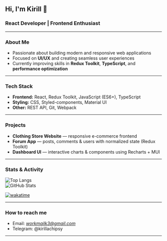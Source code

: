 ## Hi, I'm Kirill 👋

### React Developer | Frontend Enthusiast  

---

### About Me
- Passionate about building modern and responsive web applications  
- Focused on **UI/UX** and creating seamless user experiences  
- Currently improving skills in **Redux Toolkit**, **TypeScript**, and **performance optimization**  

---

### Tech Stack
- **Frontend:** React, Redux Toolkit, JavaScript (ES6+), TypeScript  
- **Styling:** CSS, Styled-components, Material UI  
- **Other:** REST API, Git, Webpack  

---

### Projects
- **Clothing Store Website** — responsive e-commerce frontend  
- **Forum App** — posts, comments & users with normalized state (Redux Toolkit)  
- **Dashboard UI** — interactive charts & components using Recharts + MUI  

---

### Stats & Activity
![Top Langs](https://github-readme-stats.vercel.app/api/top-langs/?username=kirillaowens&layout=compact&theme=tokyonight)  
![GitHub Stats](https://github-readme-stats.vercel.app/api?username=kirillaowens&show_icons=true&theme=tokyonight)  

[![wakatime](https://wakatime.com/badge/user/1edd7940-aa59-4ec8-8912-6cdd29b48875.svg)](https://wakatime.com/@1edd7940-aa59-4ec8-8912-6cdd29b48875)


---

### How to reach me
- Email: *workmailk3@gmail.com*
- Telegram: @kirillachipsy

---
